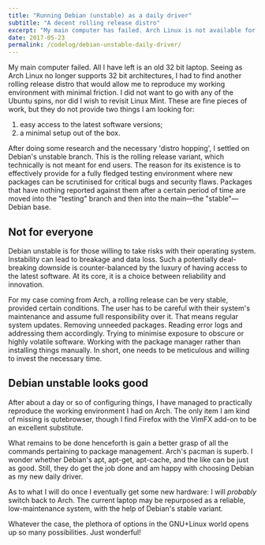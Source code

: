 ```yaml
---
title: "Running Debian (unstable) as a daily driver"
subtitle: "A decent rolling release distro"
excerpt: "My main computer has failed. Arch Linux is not available for 32 bits. A decent rolling release distro for such cases is Debian unstable."
date: 2017-05-23
permalink: /codelog/debian-unstable-daily-driver/
---
```

My main computer failed. All I have left is an old 32 bit laptop. Seeing as Arch Linux no longer supports 32 bit architectures, I had to find another rolling release distro that would allow me to reproduce my working environment with minimal friction. I did not want to go with any of the Ubuntu spins, nor did I wish to revisit Linux Mint. These are fine pieces of work, but they do not provide two things I am looking for:

1. easy access to the latest software versions;
2. a minimal setup out of the box.

After doing some research and the necessary 'distro hopping', I settled on Debian's unstable branch. This is the rolling release variant, which technically is not meant for end users. The reason for its existence is to effectively provide for a fully fledged testing environment where new packages can be scrutinised for critical bugs and security flaws. Packages that have nothing reported against them after a certain period of time are moved into the "testing" branch and then into the main—the "stable"—Debian base.

## Not for everyone

Debian unstable is for those willing to take risks with their operating system. Instability can lead to breakage and data loss. Such a potentially deal-breaking downside is counter-balanced by the luxury of having access to the latest software. At its core, it is a choice between reliability and innovation.

For my case coming from Arch, a rolling release can be very stable, provided certain conditions. The user has to be careful with their system's maintenance and assume full responsibility over it. That means regular system updates. Removing unneeded packages. Reading error logs and addressing them accordingly. Trying to minimise exposure to obscure or highly volatile software. Working with the package manager rather than installing things manually. In short, one needs to be meticulous and willing to invest the necessary time.

## Debian unstable looks good

After about a day or so of configuring things, I have managed to practically reproduce the working environment I had on Arch. The only item I am kind of missing is qutebrowser, though I find Firefox with the VimFX add-on to be an excellent substitute.

What remains to be done henceforth is gain a better grasp of all the commands pertaining to package management. Arch's pacman is superb. I wonder whether Debian's apt, apt-get, apt-cache, and the like can be just as good. Still, they do get the job done and am happy with choosing Debian as my new daily driver.

As to what I will do once I eventually get some new hardware: I will *probably* switch back to Arch. The current laptop may be repurposed as a reliable, low-maintenance system, with the help of Debian's stable variant.

Whatever the case, the plethora of options in the GNU+Linux world opens up so many possibilities. Just wonderful!
